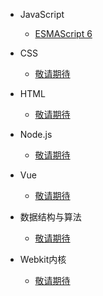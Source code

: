 - JavaScript
    - [ESMAScript 6](javascript/es6/let-const.md)

- CSS
    - [敬请期待](/)

- HTML
    - [敬请期待](/)
    
- Node.js
    - [敬请期待](/)
 
- Vue
    - [敬请期待](/)
    
- 数据结构与算法
    - [敬请期待](/)
    
- Webkit内核    
    - [敬请期待](/)

